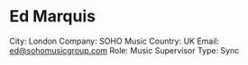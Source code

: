 # Ed Marquis

City: London
Company: SOHO Music
Country: UK
Email: ed@sohomusicgroup.com
Role: Music Supervisor
Type: Sync